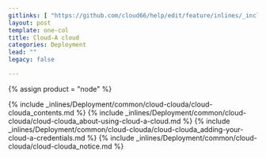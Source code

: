```yaml
---
gitlinks: [ "https://github.com/cloud66/help/edit/feature/inlines/_includes/_inlines/Deployment/common/cloud-clouda/cloud-clouda_contents.html", "https://github.com/cloud66/help/edit/feature/inlines/_includes/_inlines/Deployment/common/cloud-clouda/cloud-clouda_about-using-cloud-a-cloud.html", "https://github.com/cloud66/help/edit/feature/inlines/_includes/_inlines/Deployment/common/cloud-clouda/cloud-clouda_adding-your-cloud-a-credentials.html", "https://github.com/cloud66/help/edit/feature/inlines/_includes/_inlines/Deployment/common/cloud-clouda/cloud-clouda_notice.html" ]
layout: post
template: one-col
title: Cloud-A cloud
categories: Deployment
lead: ""
legacy: false

---
```

{% assign product = "node" %}

{% include _inlines/Deployment/common/cloud-clouda/cloud-clouda_contents.md %}
{% include _inlines/Deployment/common/cloud-clouda/cloud-clouda_about-using-cloud-a-cloud.md %}
{% include _inlines/Deployment/common/cloud-clouda/cloud-clouda_adding-your-cloud-a-credentials.md %}
{% include _inlines/Deployment/common/cloud-clouda/cloud-clouda_notice.md %}
